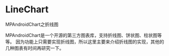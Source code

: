 # LineChart
MPAndroidChart之折线图

MPAndroidChart是一个开源的第三方图表库，支持折线图、饼状图、柱状图等等。
因为功能上只需要实现折线图，所以这里主要来介绍折线图的实现，其他的几种图表有时间再研究一下。


